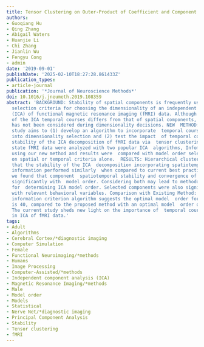 ```yaml
---
title: Tensor Clustering on Outer-Product of Coefficient and Component Matrices of Independent Component Analysis for Reliable Functional Magnetic Resonance Imaging Data Decomposition
authors:
- Guoqiang Hu
- Qing Zhang
- Abigail Waters
- Huanjie Li
- Chi Zhang
- Jianlin Wu
- Fengyu Cong
- admin
date: '2019-09-01'
publishDate: '2025-02-10T18:27:28.861433Z'
publication_types:
- article-journal
publication: '*Journal of Neuroscience Methods*'
doi: 10.1016/j.jneumeth.2019.108359
abstract: 'BACKGROUND: Stability of spatial components is frequently used as a post-hoc
  selection criteria for choosing the dimensionality of an independent component  analysis
  (ICA) of functional magnetic resonance imaging (fMRI) data. Although the  stability
  of the ICA temporal courses differs from that of spatial components,  temporal stability
  has not been considered during dimensionality decisions. NEW  METHOD: The current
  study aims to (1) develop an algorithm to incorporate  temporal course stability
  into dimensionality selection and (2) test the impact  of temporal course on the
  stability of the ICA decomposition of fMRI data via  tensor clustering. Resting
  state fMRI data were analyzed with two popular ICA  algorithms, InfomaxICA and FastICA,
  using our new method and results were  compared with model order selection based
  on spatial or temporal criteria alone.  RESULTS: Hierarchical clustering indicated
  that the stability of the ICA  decomposition incorporating spatiotemporal tensor
  information performed similarly  when compared to current best practice. However,
  we found that component  spatiotemporal stability and convergence of the model varied
  significantly with  model order. Considering both may lead to methodological improvements
  for  determining ICA model order. Selected components were also significantly  associated
  with relevant behavioral variables. Comparison with Existing Method:  The Kullback-Leibler
  information criterion algorithm suggests the optimal model  order for group ICA
  is 40, compared to the proposed method with an optimal model  order of 20. CONCLUSION:
  The current study sheds new light on the importance of  temporal course variability
  in ICA of fMRI data.'
tags:
- Adult
- Algorithms
- Cerebral Cortex/*diagnostic imaging
- Computer Simulation
- Female
- Functional Neuroimaging/*methods
- Humans
- Image Processing
- Computer-Assisted/*methods
- Independent component analysis (ICA)
- Magnetic Resonance Imaging/*methods
- Male
- Model order
- Models
- Statistical
- Nerve Net/*diagnostic imaging
- Principal Component Analysis
- Stability
- Tensor clustering
- fMRI
---
```


